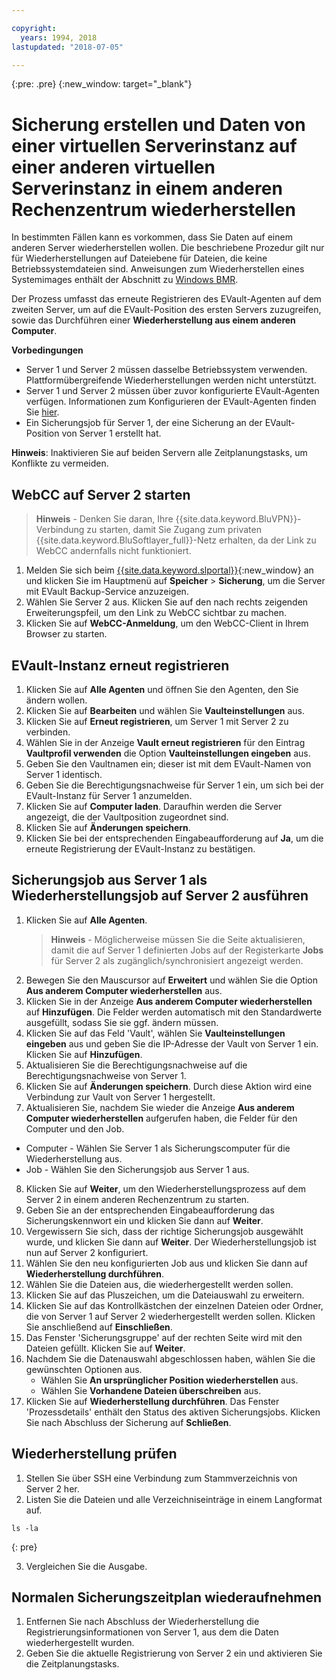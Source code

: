 ```yaml
---

copyright:
  years: 1994, 2018
lastupdated: "2018-07-05"

---
```

{:pre: .pre}
{:new_window: target="_blank"}

# Sicherung erstellen und Daten von einer virtuellen Serverinstanz auf einer anderen virtuellen Serverinstanz in einem anderen Rechenzentrum wiederherstellen

In bestimmten Fällen kann es vorkommen, dass Sie Daten auf einem anderen Server wiederherstellen wollen. Die beschriebene Prozedur gilt nur für Wiederherstellungen auf Dateiebene für Dateien, die keine Betriebssystemdateien sind. Anweisungen zum Wiederherstellen eines Systemimages enthält der Abschnitt zu [Windows BMR](restoring-evault-bmr-system-volume-image.html).

Der Prozess umfasst das erneute Registrieren des EVault-Agenten auf dem zweiten Server, um auf die EVault-Position des ersten Servers zuzugreifen, sowie das Durchführen einer **Wiederherstellung aus einem anderen Computer**.

**Vorbedingungen**

- Server 1 und Server 2 müssen dasselbe Betriebssystem verwenden. Plattformübergreifende Wiederherstellungen werden nicht unterstützt.
- Server 1 und Server 2 müssen über zuvor konfigurierte EVault-Agenten verfügen. Informationen zum Konfigurieren der EVault-Agenten finden Sie [hier](index.html#configuring-evault-agent-in-webcc).
- Ein Sicherungsjob für Server 1, der eine Sicherung an der EVault-Position von Server 1 erstellt hat.

**Hinweis**: Inaktivieren Sie auf beiden Servern alle Zeitplanungstasks, um Konflikte zu vermeiden. 

## WebCC auf Server 2 starten

>**Hinweis** - Denken Sie daran, Ihre {{site.data.keyword.BluVPN}}-Verbindung zu starten, damit Sie Zugang zum privaten {{site.data.keyword.BluSoftlayer_full}}-Netz erhalten, da der Link zu WebCC andernfalls nicht funktioniert.

1. Melden Sie sich beim [{{site.data.keyword.slportal}}](https://control.softlayer.com/){:new_window} an und klicken Sie im Hauptmenü auf **Speicher** > **Sicherung**, um die Server mit EVault Backup-Service anzuzeigen. 
2. Wählen Sie Server 2 aus. Klicken Sie auf den nach rechts zeigenden Erweiterungspfeil, um den Link zu WebCC sichtbar zu machen.
3. Klicken Sie auf **WebCC-Anmeldung**, um den WebCC-Client in Ihrem Browser zu starten.

## EVault-Instanz erneut registrieren

1. Klicken Sie auf **Alle Agenten** und öffnen Sie den Agenten, den Sie ändern wollen.
2. Klicken Sie auf **Bearbeiten** und wählen Sie **Vaulteinstellungen** aus.
3. Klicken Sie auf **Erneut registrieren**, um Server 1 mit Server 2 zu verbinden.
4. Wählen Sie in der Anzeige **Vault erneut registrieren** für den Eintrag **Vaultprofil verwenden** die Option **Vaulteinstellungen eingeben** aus.
5. Geben Sie den Vaultnamen ein; dieser ist mit dem EVault-Namen von Server 1 identisch.
6. Geben Sie die Berechtigungsnachweise für Server 1 ein, um sich bei der EVault-Instanz für Server 1 anzumelden.
7. Klicken Sie auf **Computer laden**. Daraufhin werden die Server angezeigt, die der Vaultposition zugeordnet sind.
8. Klicken Sie auf **Änderungen speichern**.
9. Klicken Sie bei der entsprechenden Eingabeaufforderung auf **Ja**, um die erneute Registrierung der EVault-Instanz zu bestätigen.

## Sicherungsjob aus Server 1 als Wiederherstellungsjob auf Server 2 ausführen

1. Klicken Sie auf **Alle Agenten**.
   >**Hinweis** - Möglicherweise müssen Sie die Seite aktualisieren, damit die auf Server 1 definierten Jobs auf der Registerkarte **Jobs** für Server 2 als zugänglich/synchronisiert angezeigt werden.
2. Bewegen Sie den Mauscursor auf **Erweitert** und wählen Sie die Option **Aus anderem Computer wiederherstellen** aus.
3. Klicken Sie in der Anzeige **Aus anderem Computer wiederherstellen** auf **Hinzufügen**. Die Felder werden automatisch mit den Standardwerte ausgefüllt, sodass Sie sie ggf. ändern müssen.
4. Klicken Sie auf das Feld 'Vault', wählen Sie **Vaulteinstellungen eingeben** aus und geben Sie die IP-Adresse der Vault von Server 1 ein. Klicken Sie auf **Hinzufügen**.
5. Aktualisieren Sie die Berechtigungsnachweise auf die Berechtigungsnachweise von Server 1.
6. Klicken Sie auf **Änderungen speichern**. Durch diese Aktion wird eine Verbindung zur Vault von Server 1 hergestellt.
7. Aktualisieren Sie, nachdem Sie wieder die Anzeige **Aus anderem Computer wiederherstellen** aufgerufen haben, die Felder für den Computer und den Job.
  - Computer - Wählen Sie Server 1 als Sicherungscomputer für die Wiederherstellung aus. 
  - Job - Wählen Sie den Sicherungsjob aus Server 1 aus.
8. Klicken Sie auf **Weiter**, um den Wiederherstellungsprozess auf dem Server 2 in einem anderen Rechenzentrum zu starten.
9. Geben Sie an der entsprechenden Eingabeaufforderung das Sicherungskennwort ein und klicken Sie dann auf **Weiter**.
10. Vergewissern Sie sich, dass der richtige Sicherungsjob ausgewählt wurde, und klicken Sie dann auf **Weiter**. Der Wiederherstellungsjob ist nun auf Server 2 konfiguriert. 
11. Wählen Sie den neu konfigurierten Job aus und klicken Sie dann auf **Wiederherstellung durchführen**.
12. Wählen Sie die Dateien aus, die wiederhergestellt werden sollen. 
13. Klicken Sie auf das Pluszeichen, um die Dateiauswahl zu erweitern.
14. Klicken Sie auf das Kontrollkästchen der einzelnen Dateien oder Ordner, die von Server 1 auf Server 2 wiederhergestellt werden sollen. Klicken Sie anschließend auf **Einschließen**.
15. Das Fenster 'Sicherungsgruppe' auf der rechten Seite wird mit den Dateien gefüllt. Klicken Sie auf **Weiter**. 
16. Nachdem Sie die Datenauswahl abgeschlossen haben, wählen Sie die gewünschten Optionen aus.
    - Wählen Sie **An ursprünglicher Position wiederherstellen** aus.
    - Wählen Sie **Vorhandene Dateien überschreiben** aus.
17. Klicken Sie auf **Wiederherstellung durchführen**. Das Fenster 'Prozessdetails' enthält den Status des aktiven Sicherungsjobs. Klicken Sie nach Abschluss der Sicherung auf **Schließen**.


## Wiederherstellung prüfen

1. Stellen Sie über SSH eine Verbindung zum Stammverzeichnis von Server 2 her.
2. Listen Sie die Dateien und alle Verzeichniseinträge in einem Langformat auf.
  ```
  ls -la
  ```
  {: pre}
  
3. Vergleichen Sie die Ausgabe.
  
## Normalen Sicherungszeitplan wiederaufnehmen

1. Entfernen Sie nach Abschluss der Wiederherstellung die Registrierungsinformationen von Server 1, aus dem die Daten wiederhergestellt wurden. 
2. Geben Sie die aktuelle Registrierung von Server 2 ein und aktivieren Sie die Zeitplanungstasks.
